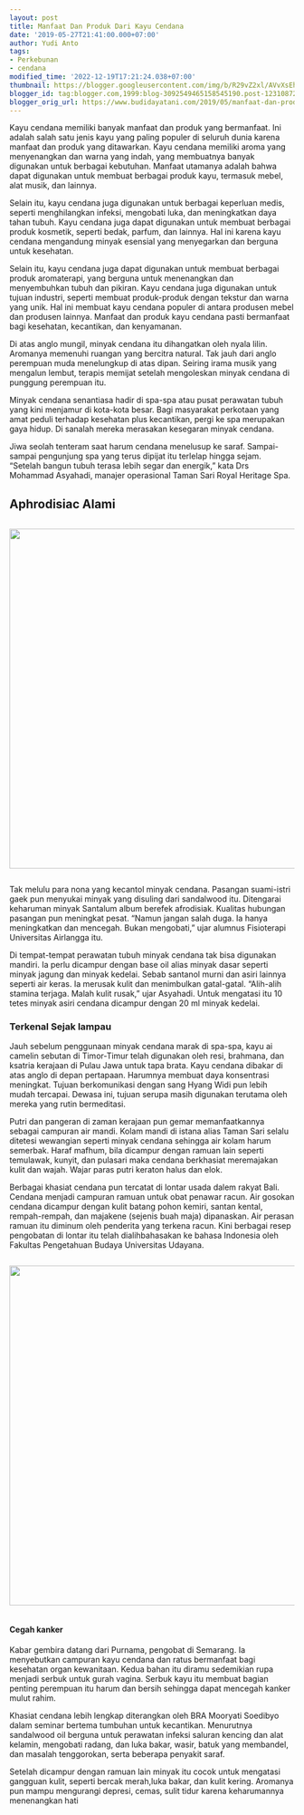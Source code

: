 ```yaml
---
layout: post
title: Manfaat Dan Produk Dari Kayu Cendana
date: '2019-05-27T21:41:00.000+07:00'
author: Yudi Anto
tags:
- Perkebunan
- cendana
modified_time: '2022-12-19T17:21:24.038+07:00'
thumbnail: https://blogger.googleusercontent.com/img/b/R29vZ2xl/AVvXsEhn9q2YOCwnlgWZ12IhNOxs7lhOF6YAe75aaGQQVtxbC8DvnGzQKxE8tBKBbFA_15UPblEF8rY_4i0_0-mlaeKGJUAlqq-JvTm9BHHTSojgtfJuco_GBM8Pv0rnu3FdmGgA5OnbHiMEu2FCi37K740K4vcBkLeCYXoK1qGK4vGoERp6KEx8HJi-WguntQ/s72-c/sandalwood-3-1.jpg
blogger_id: tag:blogger.com,1999:blog-3092549465158545190.post-1231087211371620542
blogger_orig_url: https://www.budidayatani.com/2019/05/manfaat-dan-produk-dari-kayu-cendana.html
---
```


<p>Kayu cendana memiliki banyak manfaat dan produk yang bermanfaat. Ini adalah salah satu jenis kayu yang paling populer di seluruh dunia karena manfaat dan produk yang ditawarkan. Kayu cendana memiliki aroma yang menyenangkan dan warna yang indah, yang membuatnya banyak digunakan untuk berbagai kebutuhan. Manfaat utamanya adalah bahwa dapat digunakan untuk membuat berbagai produk kayu, termasuk mebel, alat musik, dan lainnya.</p>
<p>Selain itu, kayu cendana juga digunakan untuk berbagai keperluan medis, seperti menghilangkan infeksi, mengobati luka, dan meningkatkan daya tahan tubuh. Kayu cendana juga dapat digunakan untuk membuat berbagai produk kosmetik, seperti bedak, parfum, dan lainnya. Hal ini karena kayu cendana mengandung minyak esensial yang menyegarkan dan berguna untuk kesehatan.</p>
<p>Selain itu, kayu cendana juga dapat digunakan untuk membuat berbagai produk aromaterapi, yang berguna untuk menenangkan dan menyembuhkan tubuh dan pikiran. Kayu cendana juga digunakan untuk tujuan industri, seperti membuat produk-produk dengan tekstur dan warna yang unik. Hal ini membuat kayu cendana populer di antara produsen mebel dan produsen lainnya. Manfaat dan produk kayu cendana pasti bermanfaat bagi kesehatan, kecantikan, dan kenyamanan.</p>
<p>Di atas anglo mungil, minyak cendana itu dihangatkan oleh nyala lilin. Aromanya memenuhi ruangan yang bercitra natural. Tak jauh dari anglo perempuan muda menelungkup di atas dipan. Seiring irama musik yang mengalun lembut, terapis memijat setelah mengoleskan minyak cendana di punggung perempuan itu.</p>
<div style="clear: both; text-align: center; margin: 10px;">
<ins class="adsbygoogle"
     style="display:block"
     data-ad-client="ca-pub-1827136509737499"
     data-ad-slot="8123810405"
     data-ad-format="auto"
     data-full-width-responsive="true"></ins>
<script>
     (adsbygoogle = window.adsbygoogle || []).push({});
</script>
</div>
<p>Minyak cendana senantiasa hadir di spa-spa atau pusat perawatan tubuh yang kini menjamur di kota-kota besar. Bagi masyarakat perkotaan yang amat peduli terhadap kesehatan plus kecantikan, pergi ke spa merupakan gaya hidup. Di sanalah mereka merasakan kesegaran minyak cendana.</p>
<p>Jiwa seolah tenteram saat harum cendana menelusup ke saraf. Sampai-sampai pengunjung spa yang terus dipijat itu terlelap hingga sejam. &ldquo;Setelah bangun tubuh terasa lebih segar dan energik,&rdquo; kata Drs Mohammad Asyahadi, manajer operasional Taman Sari Royal Heritage Spa.</p>
<h2>Aphrodisiac Alami</h2>
<div class="separator" style="clear: both;"><a href="https://blogger.googleusercontent.com/img/b/R29vZ2xl/AVvXsEhn9q2YOCwnlgWZ12IhNOxs7lhOF6YAe75aaGQQVtxbC8DvnGzQKxE8tBKBbFA_15UPblEF8rY_4i0_0-mlaeKGJUAlqq-JvTm9BHHTSojgtfJuco_GBM8Pv0rnu3FdmGgA5OnbHiMEu2FCi37K740K4vcBkLeCYXoK1qGK4vGoERp6KEx8HJi-WguntQ/s1511/sandalwood-3-1.jpg" style="display: block; padding: 1em 0; text-align: center; "><img alt="" border="0" width="600" data-original-height="850" data-original-width="1511" src="https://blogger.googleusercontent.com/img/b/R29vZ2xl/AVvXsEhn9q2YOCwnlgWZ12IhNOxs7lhOF6YAe75aaGQQVtxbC8DvnGzQKxE8tBKBbFA_15UPblEF8rY_4i0_0-mlaeKGJUAlqq-JvTm9BHHTSojgtfJuco_GBM8Pv0rnu3FdmGgA5OnbHiMEu2FCi37K740K4vcBkLeCYXoK1qGK4vGoERp6KEx8HJi-WguntQ/s600/sandalwood-3-1.jpg"/></a></div>
<p>Tak melulu para nona yang kecantol minyak cendana. Pasangan suami-istri gaek pun menyukai minyak yang disuling dari sandalwood itu. Ditengarai keharuman minyak Santalum album berefek afrodisiak. Kualitas hubungan pasangan pun meningkat pesat. &ldquo;Namun jangan salah duga. Ia hanya meningkatkan dan mencegah. Bukan mengobati,&rdquo; ujar alumnus Fisioterapi Universitas Airlangga itu.</p>
<div style="clear: both; text-align: center; margin: 10px;">
<ins class="adsbygoogle"
     style="display:block"
     data-ad-client="ca-pub-1827136509737499"
     data-ad-slot="8123810405"
     data-ad-format="auto"
     data-full-width-responsive="true"></ins>
<script>
     (adsbygoogle = window.adsbygoogle || []).push({});
</script>
</div>
<p>Di tempat-tempat perawatan tubuh minyak cendana tak bisa digunakan mandiri. Ia perlu dicampur dengan base oil alias minyak dasar seperti minyak jagung dan minyak kedelai. Sebab santanol murni dan asiri lainnya seperti air keras. Ia merusak kulit dan menimbulkan gatal-gatal. &ldquo;Alih-alih stamina terjaga. Malah kulit rusak,&rdquo; ujar Asyahadi. Untuk mengatasi itu 10 tetes minyak asiri cendana dicampur dengan 20 ml minyak kedelai.</p>
<h3>Terkenal Sejak lampau</h3>
<div style="clear: both; text-align: center; margin: 10px;">
<ins class="adsbygoogle"
     style="display:block"
     data-ad-client="ca-pub-1827136509737499"
     data-ad-slot="7493502439"
     data-ad-format="auto"
     data-full-width-responsive="true"></ins>
<script>
     (adsbygoogle = window.adsbygoogle || []).push({});
</script>
</div>
<p>Jauh sebelum penggunaan minyak cendana marak di spa-spa, kayu ai camelin sebutan di Timor-Timur telah digunakan oleh resi, brahmana, dan ksatria kerajaan di Pulau Jawa untuk tapa brata. Kayu cendana dibakar di atas anglo di depan pertapaan. Harumnya membuat daya konsentrasi meningkat. Tujuan berkomunikasi dengan sang Hyang Widi pun lebih mudah tercapai. Dewasa ini, tujuan serupa masih digunakan terutama oleh mereka yang rutin bermeditasi.</p>
<p>Putri dan pangeran di zaman kerajaan pun gemar memanfaatkannya sebagai campuran air mandi. Kolam mandi di istana alias Taman Sari selalu ditetesi wewangian seperti minyak cendana sehingga air kolam harum semerbak. Haraf mafhum, bila dicampur dengan ramuan lain seperti temulawak, kunyit, dan pulasari maka cendana berkhasiat meremajakan kulit dan wajah. Wajar paras putri keraton halus dan elok.</p>
<p>Berbagai khasiat cendana pun tercatat di lontar usada dalem rakyat Bali. Cendana menjadi campuran ramuan untuk obat penawar racun. Air gosokan cendana dicampur dengan kulit batang pohon kemiri, santan kental, rempah-rempah, dan majakene (sejenis buah maja) dipanaskan. Air perasan ramuan itu diminum oleh penderita yang terkena racun. Kini berbagai resep pengobatan di lontar itu telah dialihbahasakan ke bahasa Indonesia oleh Fakultas Pengetahuan Budaya Universitas Udayana.</p>
<div class="separator" style="clear: both;"><a href="https://blogger.googleusercontent.com/img/b/R29vZ2xl/AVvXsEjw1HLhnAP1Ydw0NK-RH5uc4QTeTALXSn7Z6clNPysSk82yNzx1xAoD3fdCb3A_P5KRjoXSOB4pb8hOirFpIQuWfaWYS0M-GMPPpMBAPohK71p1UQV4f4DUYloan_iWpWfhspSmT-lwp6mjwVTyy8Ynl1NO08N5dhtTtCAVgSceRfUe4nTdmWuY9gp76Q/s600/pijat%20minyak%20cendana_491x600.jpg" style="display: block; padding: 1em 0; text-align: center; "><img alt="" border="0" height="600" data-original-height="600" data-original-width="491" src="https://blogger.googleusercontent.com/img/b/R29vZ2xl/AVvXsEjw1HLhnAP1Ydw0NK-RH5uc4QTeTALXSn7Z6clNPysSk82yNzx1xAoD3fdCb3A_P5KRjoXSOB4pb8hOirFpIQuWfaWYS0M-GMPPpMBAPohK71p1UQV4f4DUYloan_iWpWfhspSmT-lwp6mjwVTyy8Ynl1NO08N5dhtTtCAVgSceRfUe4nTdmWuY9gp76Q/s600/pijat%20minyak%20cendana_491x600.jpg"/></a></div>
<h4>Cegah kanker</h4>
<div style="clear: both; text-align: center; margin: 10px;">
<ins class="adsbygoogle"
     style="display:block"
     data-ad-client="ca-pub-1827136509737499"
     data-ad-slot="7493502439"
     data-ad-format="auto"
     data-full-width-responsive="true"></ins>
<script>
     (adsbygoogle = window.adsbygoogle || []).push({});
</script>
</div>
<p>Kabar gembira datang dari Purnama, pengobat di Semarang. Ia menyebutkan campuran kayu cendana dan ratus bermanfaat bagi kesehatan organ kewanitaan. Kedua bahan itu diramu sedemikian rupa menjadi serbuk untuk gurah vagina. Serbuk kayu itu membuat bagian penting perempuan itu harum dan bersih sehingga dapat mencegah kanker mulut rahim.</p>
<p>Khasiat cendana lebih lengkap diterangkan oleh BRA Mooryati Soedibyo dalam seminar bertema tumbuhan untuk kecantikan. Menurutnya sandalwood oil berguna untuk perawatan infeksi saluran kencing dan alat kelamin, mengobati radang, dan luka bakar, wasir, batuk yang membandel, dan masalah tenggorokan, serta beberapa penyakit saraf.</p>
<div style="clear: both; text-align: center; margin: 10px;">
<ins class="adsbygoogle"
     style="display:block"
     data-ad-client="ca-pub-1827136509737499"
     data-ad-slot="7493502439"
     data-ad-format="auto"
     data-full-width-responsive="true"></ins>
<script>
     (adsbygoogle = window.adsbygoogle || []).push({});
</script>
</div>
<p>Setelah dicampur dengan ramuan lain minyak itu cocok untuk mengatasi gangguan kulit, seperti bercak merah,luka bakar, dan kulit kering. Aromanya pun mampu mengurangi depresi, cemas, sulit tidur karena keharumannya menenangkan hati</p>
